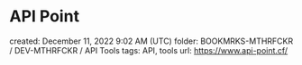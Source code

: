 # API Point

created: December 11, 2022 9:02 AM (UTC)
folder: BOOKMRKS-MTHRFCKR / DEV-MTHRFCKR / API Tools
tags: API, tools
url: https://www.api-point.cf/